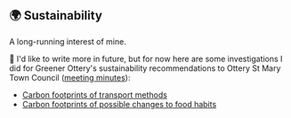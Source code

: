 ## 🌍 Sustainability

A long-running interest of mine.

🚧 I'd like to write more in future, but for 
now here are some investigations I did for Greener Ottery's sustainability 
recommendations to Ottery St Mary Town Council
([meeting minutes](https://www.otterystmary-tc.gov.uk/wp-content/uploads/2021/07/2nd20MARCH20202020.pdf)):

* [Carbon footprints of transport methods](gro_transport_carbon.pdf)
* [Carbon footprints of possible changes to food habits](gro_food_carbon.pdf)
